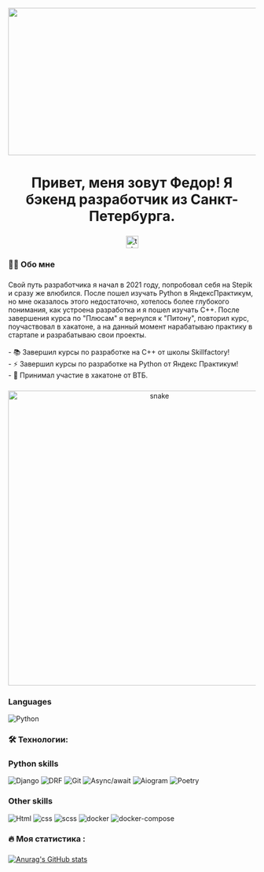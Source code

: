 <br clear="both">

<div align="center">
  <img height="300" width="600" src="https://media3.giphy.com/media/v1.Y2lkPTc5MGI3NjExcTFxMXpudHhqM3N5MXZ4Z2FrNjV6MW1ocWw1enY5ejMwdHNkZHdmdyZlcD12MV9pbnRlcm5hbF9naWZfYnlfaWQmY3Q9Zw/xT9IgzoKnwFNmISR8I/giphy.gif"  />
</div>

###

<h1 align="center">Привет, меня зовут Федор! Я бэкенд разработчик из Санкт-Петербурга.</h1>

###

<div align="center">
  <a href="https://t.me/spbfedor" target="_blank">
    <img src="https://img.shields.io/static/v1?message=Telegram&logo=telegram&label=&color=2CA5E0&logoColor=white&labelColor=&style=for-the-badge" height="25" alt="telegram logo"  />
  </a>
</div>

###

<h3 align="left">👩‍💻  Обо мне</h3>

###

<p align="left">Свой путь разработчика я начал в 2021 году, попробовал себя на Stepik и сразу же влюбился. После пошел изучать Python в ЯндексПрактикум, но мне оказалось этого недостаточно, хотелось более глубокого понимания, как устроена разработка и я пошел изучать C++. После завершения курса по "Плюсам" я вернулся к "Питону", повторил курс, поучаствовал в хакатоне, а на данный момент нарабатываю практику в стартапе и разрабатываю свои проекты.<br><br>- 📚 Завершил курсы по разработке на C++ от школы Skillfactory!<br>- ⚡ Завершил курсы по разработке на Python от Яндекс Практикум!<br>- 🔭 Принимал участие в хакатоне от ВТБ.</p>

###

<p align="center">
 <img width="600" src="assets/github-snake.svg" alt="snake"/>
</p>

### Languages

![Python](https://img.shields.io/badge/-Python-black?style=for-the-badge&logo=Python&logoColor=yellow)

<h3 align="left">🛠 Технологии:</h3>

###

### Python skills
![Django](https://img.shields.io/badge/-Django-blueviolet?style=for-the-badge&logo=Djangoe&logoColor=White)
![DRF](https://img.shields.io/badge/-DRF-blueviolet?style=for-the-badge&logo=DRF&logoColor=White)
![Git](https://img.shields.io/badge/-Git-blueviolet?style=for-the-badge&logo=Git&logoColor=White)
![Async/await](https://img.shields.io/badge/-Async/await-blueviolet?style=for-the-badge&logo=Async/await&logoColor=White)
![Aiogram](https://img.shields.io/badge/-aiogram-blueviolet?style=for-the-badge&logo=aiogram&logoColor=White)
![Poetry](https://img.shields.io/badge/-Poetry-blueviolet?style=for-the-badge&logo=Poetry&logoColor=White)

### Other skills
![Html](https://img.shields.io/badge/-Html-blue?style=for-the-badge&logo=Html&logoColor=White)
![css](https://img.shields.io/badge/-css-blue?style=for-the-badge&logo=css&logoColor=White)
![scss](https://img.shields.io/badge/-scss-blue?style=for-the-badge&logo=scss&logoColor=White)
![docker](https://img.shields.io/badge/-docker-blue?style=for-the-badge&logo=docker&logoColor=White)
![docker-compose](https://img.shields.io/badge/-dockercompose-blue?style=for-the-badge&logo=dockercompose&logoColor=White)

###

<h3 align="left">🔥   Моя статистика :</h3>

###

[![Anurag's GitHub stats](https://github-readme-stats.vercel.app/api?username=spbfedor)](https://github.com/spbfedor/github-readme-stats)
